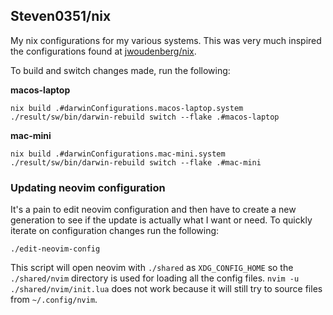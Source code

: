## Steven0351/nix

My nix configurations for my various systems. This was very much inspired the
configurations found at [jwoudenberg/nix](https://github.com/jwoudenberg/nix).

To build and switch changes made, run the following:

**macos-laptop**

```fish
nix build .#darwinConfigurations.macos-laptop.system
./result/sw/bin/darwin-rebuild switch --flake .#macos-laptop
```

**mac-mini**

```fish
nix build .#darwinConfigurations.mac-mini.system
./result/sw/bin/darwin-rebuild switch --flake .#mac-mini
```

### Updating neovim configuration

It's a pain to edit neovim configuration and then have to create a new generation
to see if the update is actually what I want or need. To quickly iterate on configuration
changes run the following:

```fish
./edit-neovim-config
```

This script will open neovim with `./shared` as `XDG_CONFIG_HOME` so the `./shared/nvim`
directory is used for loading all the config files. `nvim -u ./shared/nvim/init.lua`
does not work because it will still try to source files from `~/.config/nvim`.

